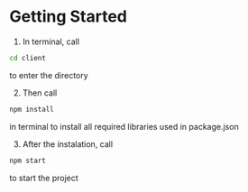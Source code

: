 # Getting Started 

<!-- OL -->

1. In terminal, call 
<!-- Code Blocks -->
```bash
cd client
```
 to enter the directory

2. Then call 
```bash 
npm install
```
in terminal to install all required libraries used in package.json

3. After the instalation, call
```bash
npm start
```
 to start the project
